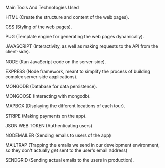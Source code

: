 Main Tools And Technologies Used

HTML (Create the structure and content of the web pages).

CSS (Styling of the web pages).

PUG (Template engine for generating the web pages dynamically).

JAVASCRIPT (Interactivity, as well as making requests to the API from the client-side).

NODE (Run JavaScript code on the server-side).

EXPRESS (Node framework, meant to simplify the process of building complex server-side applications).

MONGODB (Database for data persistence).

MONGOOSE (Interacting with mongodb).

MAPBOX (Displaying the different locations of each tour).

STRIPE (Making payments on the app).

JSON WEB TOKEN (Authenticating users)

NODEMAILER (Sending emails to users of the app)

MAILTRAP (Trapping the emails we send in our development environment, so they don't actually get sent to the user's email address)

SENDGRID (Sending actual emails to the users in production).
